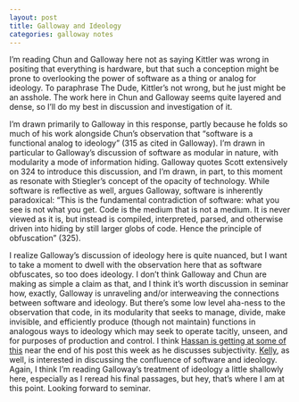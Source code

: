 ```yaml
---
layout: post
title: Galloway and Ideology
categories: galloway notes
---
```

I’m reading Chun and Galloway here not as saying Kittler was wrong in positing that everything is hardware, but that such a conception might be prone to overlooking the power of software as a thing or analog for ideology. To paraphrase The Dude, Kittler’s not wrong, but he just might be an asshole. The work here in Chun and Galloway seems quite layered and dense, so I’ll do my best in discussion and investigation of it.

I’m drawn primarily to Galloway in this response, partly because he folds so much of his work alongside Chun’s observation that “software is a functional analog to ideology” (315 as cited in Galloway). I’m drawn in particular to Galloway’s discussion of software as modular in nature, with modularity a mode of information hiding. Galloway quotes Scott extensively on 324 to introduce this discussion, and I’m drawn, in part, to this moment as resonate with Stiegler’s concept of the opacity of technology. While software is reflective as well, argues Galloway, software is inherently paradoxical: “This is the fundamental contradiction of software: what you see is not what you get. Code is the medium that is not a medium. It is never viewed as it is, but instead is compiled, interpreted, parsed, and otherwise driven into hiding by still larger globs of code. Hence the principle of obfuscation” (325).

I realize Galloway’s discussion of ideology here is quite nuanced, but I want to take a moment to dwell with the observation here that as software obfuscates, so too does ideology. I don’t think Galloway and Chun are making as simple a claim as that, and I think it’s worth discussion in seminar how, exactly, Galloway is unraveling and/or interweaving the connections between software and ideology. But there’s some low level aha-ness to the observation that code, in its modularity that seeks to manage, divide, make invisible, and efficiently produce (though not maintain) functions in analogous ways to ideology which may seek to operate tacitly, unseen, and for purposes of production and control. I think [Hassan is getting at some of this](http://hassana85.github.io/blog/2016-02-24/Software-Effects.html) near the end of his post this week as he discusses subjectivity. [Kelly](http://kellypolasek.github.io/blog/2016-02-24/fifth-reading-blog.html), as well, is interested in discussing the confluence of software and ideology. Again, I think I’m reading Galloway’s treatment of ideology a little shallowly here, especially as I reread his final passages, but hey, that’s where I am at this point. Looking forward to seminar.  
